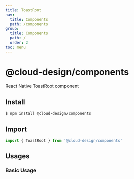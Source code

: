 ```yaml
---
title: ToastRoot
nav:
  title: Components
  path: /components
group:
  title: Components
  path: /
  order: 2
toc: menu
---
```


# @cloud-design/components

React Native ToastRoot component

## Install

```sh
$ npm install @cloud-design/components
```

## Import

```js
import { ToastRoot } from '@cloud-design/components'
```

## Usages

### Basic Usage
